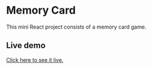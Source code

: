# Memory Card

This mini React project consists of a memory card game.

## Live demo

[Click here to see it live.](https://lucasmorettorodrigues.github.io/memory-card/)
